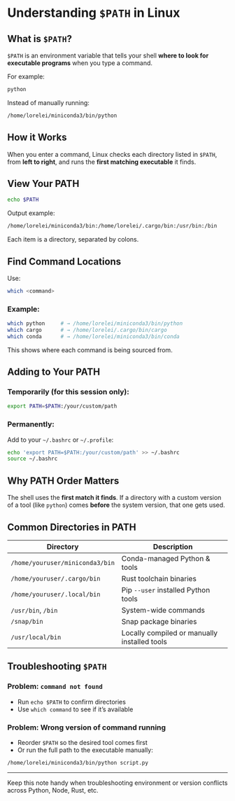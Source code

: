 # Understanding `$PATH` in Linux

## What is `$PATH`?

`$PATH` is an environment variable that tells your shell **where to look for executable programs** when you type a command.

For example:

```bash
python
```

Instead of manually running:

```bash
/home/lorelei/miniconda3/bin/python
```

## How it Works

When you enter a command, Linux checks each directory listed in `$PATH`, from **left to right**, and runs the **first matching executable** it finds.

## View Your PATH

```bash
echo $PATH
```

Output example:

```bash
/home/lorelei/miniconda3/bin:/home/lorelei/.cargo/bin:/usr/bin:/bin
```

Each item is a directory, separated by colons.

## Find Command Locations

Use:

```bash
which <command>
```

### Example:

```bash
which python     # → /home/lorelei/miniconda3/bin/python
which cargo      # → /home/lorelei/.cargo/bin/cargo
which conda      # → /home/lorelei/miniconda3/bin/conda
```

This shows where each command is being sourced from.

## Adding to Your PATH

### Temporarily (for this session only):

```bash
export PATH=$PATH:/your/custom/path
```

### Permanently:

Add to your `~/.bashrc` or `~/.profile`:

```bash
echo 'export PATH=$PATH:/your/custom/path' >> ~/.bashrc
source ~/.bashrc
```

## Why PATH Order Matters

The shell uses the **first match it finds**. If a directory with a custom version of a tool (like `python`) comes **before** the system version, that one gets used.

## Common Directories in PATH

| Directory                       | Description                                  |
| ------------------------------- | -------------------------------------------- |
| `/home/youruser/miniconda3/bin` | Conda-managed Python & tools                 |
| `/home/youruser/.cargo/bin`     | Rust toolchain binaries                      |
| `/home/youruser/.local/bin`     | Pip `--user` installed Python tools          |
| `/usr/bin`, `/bin`              | System-wide commands                         |
| `/snap/bin`                     | Snap package binaries                        |
| `/usr/local/bin`                | Locally compiled or manually installed tools |

## Troubleshooting `$PATH`

### Problem: `command not found`

* Run `echo $PATH` to confirm directories
* Use `which command` to see if it’s available

### Problem: Wrong version of command running

* Reorder `$PATH` so the desired tool comes first
* Or run the full path to the executable manually:

```bash
/home/lorelei/miniconda3/bin/python script.py
```

---

Keep this note handy when troubleshooting environment or version conflicts across Python, Node, Rust, etc.

